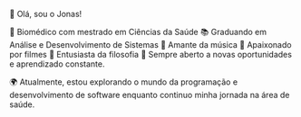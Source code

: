 👋 Olá, sou o Jonas!

🔬 Biomédico com mestrado em Ciências da Saúde
📚 Graduando em Análise e Desenvolvimento de Sistemas
🎵 Amante da música
🎥 Apaixonado por filmes
💭 Entusiasta da filosofia
📓 Sempre aberto a novas oportunidades e aprendizado constante.



🌍 Atualmente, estou explorando o mundo da programação e desenvolvimento de software enquanto continuo minha jornada na área de saúde.




